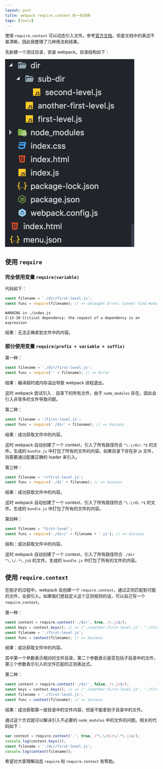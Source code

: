 ```yaml
---
layout: post
title: webpack require.context 的一些说明
tags: [tools]
---
```


使用 `require.context` 可以动态引入文件。参考[官方文档](https://webpack.js.org/guides/dependency-management/#require-context)，但是文档中的表述不甚清晰，因此我整理了几种用法和结果。

先新建一个测试目录，安装 webpack。目录结构如下：

![folder-preview](/assets/2017-07-12-webpack-require-context/folder-preview.png)

## 使用 `require`

### 完全使用变量 `require(variable)`

代码如下：

```js
const filename = './dir/first-level.js';
const func = require(filename); // => Uncaught Error: Cannot find module "."
```

```
WARNING in ./index.js
2:13-30 Critical dependency: the request of a dependency is an expression
```

结果：无法正确拿到文件中的内容。

### 部分使用变量 `require(prefix + variable + suffix)`

第一种：

```js
const filename = './dir/first-level.js';
const func = require('' + filename); // => Error
```

结果：编译超时或内存溢出导致 webpack 进程退出。

这时 webpack 尝试引入 `.` 目录下的所有文件，由于 `node_modules` 存在，因此会引入非常多的文件导致问题。

第二种：

```js
const filename = '/first-level.js';
const func = require('./dir' + filename); // => Success
```

结果：成功获取文件中的内容。

这时 webpack 自动创建了一个 context，引入了所有路径符合 `^\.\/dir.*$` 的文件。生成的 `bundle.js` 中打包了所有的文件的内容。如果目录下存在非 js 文件，则需要通过配置正确的 loader 来引入。

第三种：

```js
const filename = 'r/first-level.js';
const func = require('./di' + filename); // => Success
```

结果：成功获取文件中的内容。

这时 webpack 自动创建了一个 context，引入了所有路径符合 `^\.\/di.*$` 的文件。生成的 `bundle.js` 中打包了所有的文件的内容。

第四种：

```js
const filename = 'first-level';
const func = require('./dir/' + filename + '.js'); // => Success
```

结构：成功获取文件中的内容。

这时 webpack 自动创建了一个 context，引入了所有路径符合 `./dir ^\.\/.*\.js$` 的文件。生成的 `bundle.js` 中打包了所有的文件的内容。

## 使用 `require.context`

在刚才的过程中，webpack 会创建一个 `require.context`，通过正则匹配到可能的文件，全部引入。如果我们想自定义这个正则规则的话，可以自己写一个 `require.context`。

第一种：

```js
const context = require.context('./dir', true, /\.js$/);
const keys = context.keys(); // => ["./another-first-level.js", "./first-level.js", "./sub-dir/second-level.js"]
const filename = './first-level.js';
const func = context(filename); // => Success
```

结果：成功获取文件中的内容。

其中第一个参数表示相对的文件目录，第二个参数表示是否包括子目录中的文件，第三个参数表示引入的文件匹配的正则表达式。

第二种：

```js
const context = require.context('./dir', false, /\.js$/);
const keys = context.keys(); // => ["./another-first-level.js", "./first-level.js"]
const filename = './first-level.js';
const func = context(filename); // => Success
```

结果：成功获取第一层目录中的文件内容，但是不能拿到子目录中的文件。

通过这个方式就可以解决引入不必要的 `node_modules` 中的文件的问题。相关的代码如下：

```js
var context = require.context('.', true, /^\.\/dir\/.*\.js$/);
console.log(context.keys());
const filename = './dir/first-level.js';
console.log(context(filename));
```

希望对大家理解动态 `require` 和 `require.context` 有帮助。
